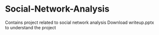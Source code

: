 # Social-Network-Analysis
Contains project related to social network analysis
Download writeup.pptx to understand the project
